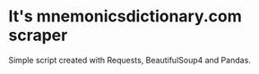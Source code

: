 # It's mnemonicsdictionary.com scraper
Simple script created with Requests, BeautifulSoup4 and Pandas.
